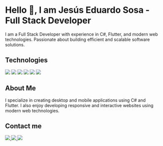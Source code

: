 # Hello 👋, I am Jesús Eduardo Sosa - Full Stack Developer

I am a Full Stack Developer with experience in C#, Flutter, and modern web technologies. Passionate about building efficient and scalable software solutions.

## Technologies
<p align="left">
  <!-- C# Badge -->
  <img src="https://img.shields.io/badge/C%23-%23239120.svg?style=for-the-badge&logo=c-sharp&logoColor=white"/>
  
  <!-- Flutter Badge -->
  <img src="https://img.shields.io/badge/Flutter-%2302569B.svg?style=for-the-badge&logo=flutter&logoColor=white"/>
  
  <!-- Web Badges -->
  <img src="https://img.shields.io/badge/HTML5-%23E34F26.svg?style=for-the-badge&logo=html5&logoColor=white"/>
  <img src="https://img.shields.io/badge/CSS3-%231572B6.svg?style=for-the-badge&logo=css3&logoColor=white"/>
  <img src="https://img.shields.io/badge/JavaScript-%23F7DF1E.svg?style=for-the-badge&logo=javascript&logoColor=black"/>
  <img src="https://img.shields.io/badge/React-%2361DAFB.svg?style=for-the-badge&logo=react&logoColor=black"/>
</p>

## About Me
I specialize in creating desktop and mobile applications using C# and Flutter. I also enjoy developing responsive and interactive websites using modern web technologies.

## Contact me
<p align="left">
  <a href="www.linkedin.com/in/eduardo-sosa-0504202b4" target="blank">
    <img src="https://img.shields.io/badge/LinkedIn-%230077B5.svg?style=for-the-badge&logo=linkedin&logoColor=white"/>
  </a>
  <a href="https://www.instagram.com/tuusuario" target="blank">
    <img src="https://img.shields.io/badge/Instagram-%23E4405F.svg?style=for-the-badge&logo=instagram&logoColor=white"/>
  </a>
  <a href="https://twitter.com/tuusuario" target="blank">
    <img src="https://img.shields.io/badge/Twitter-%231DA1F2.svg?style=for-the-badge&logo=twitter&logoColor=white"/>
  </a>
</p>
